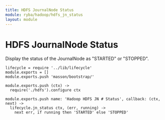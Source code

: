 ```yaml
---
title: HDFS JournalNode Status
module: ryba/hadoop/hdfs_jn_status
layout: module
---
```


# HDFS JournalNode Status

Display the status of the JournalNode as "STARTED" or "STOPPED".

    lifecycle = require '../lib/lifecycle'
    module.exports = []
    module.exports.push 'masson/bootstrap/'

    module.exports.push (ctx) ->
      require('./hdfs').configure ctx

    module.exports.push name: 'Hadoop HDFS JN # Status', callback: (ctx, next) ->
      lifecycle.jn_status ctx, (err, running) ->
        next err, if running then 'STARTED' else 'STOPPED'
